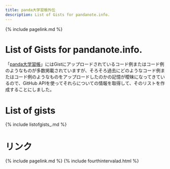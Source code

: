 ```yaml
---
title: panda大学習帳外伝
description: List of Gists for pandanote.info.
---
```

{% include pagelink.md %}

# List of Gists for pandanote.info.
「[panda大学習帳](https://pandanote.info/)」にはGistにアップロードされているコード例またはコード例のようなものが多数掲載されていますが、そろそろ過去にどのようなコード例またはコード例のようなものをアップロードしたのかの記憶が曖昧になってきているので、GitHub APIを使ってそれらについての情報を取得して、そのリストを作成することにしました。

# List of gists
{% include listofgists_.md %}
# リンク
{% include pagelink.md %}
{% include fourthintervalad.html %}
